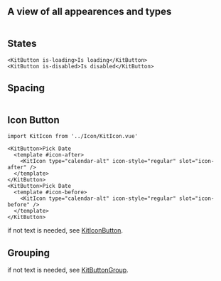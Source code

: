 ## A view of all appearences and types

```[import](./KitButton_appearances.story.vue)
```

## States

```vue
<KitButton is-loading>Is loading</KitButton>
<KitButton is-disabled>Is disabled</KitButton>
```

## Spacing

```[import](./KitButton_spacing.story.vue)
```

## Icon Button

```vue
import KitIcon from '../Icon/KitIcon.vue' 

<KitButton>Pick Date
  <template #icon-after>
    <KitIcon type="calendar-alt" icon-style="regular" slot="icon-after" />
  </template>
</KitButton>
<KitButton>Pick Date 
  <template #icon-before>
    <KitIcon type="calendar-alt" icon-style="regular" slot="icon-before" />  
  </template>
</KitButton>
```

if not text is needed, see [KitIconButton](#/Components/KitButtonGroup).

## Grouping

if not text is needed, see [KitButtonGroup](#/Components/KitButtonGroup).
